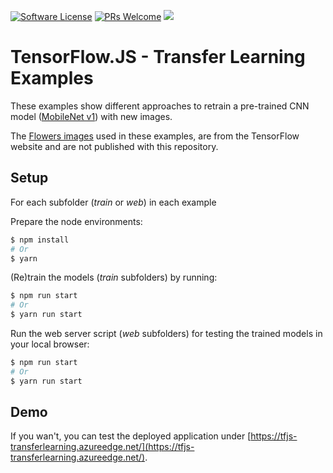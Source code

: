 [![Software License](https://img.shields.io/badge/license-MIT-brightgreen.svg?style=flat-square)](LICENSE)
[![PRs Welcome](https://img.shields.io/badge/PRs-welcome-brightgreen.svg?style=flat-square)](http://makeapullrequest.com)
[![](https://ga4gh.azurewebsites.net/api?repo=tfjs-transferlearning)](https://github.com/SaschaDittmann/gaforgithub)

# TensorFlow.JS - Transfer Learning Examples

These examples show different approaches to retrain a pre-trained CNN model ([MobileNet v1](https://github.com/tensorflow/tfjs-models/tree/master/mobilenet)) with new images.

The [Flowers images](https://storage.googleapis.com/download.tensorflow.org/example_images/flower_photos.tgz) used in these examples, are from the TensorFlow website and are not published with this repository.

## Setup 

For each subfolder (*train* or *web*) in each example

Prepare the node environments:
```sh
$ npm install
# Or
$ yarn
```

(Re)train the models (*train* subfolders) by running:
```sh
$ npm run start
# Or
$ yarn run start
```

Run the web server script (*web* subfolders) for testing the trained models in your local browser:
```sh
$ npm run start
# Or
$ yarn run start
```

## Demo

If you wan't, you can test the deployed application under [https://tfjs-transferlearning.azureedge.net/](https://tfjs-transferlearning.azureedge.net/).
